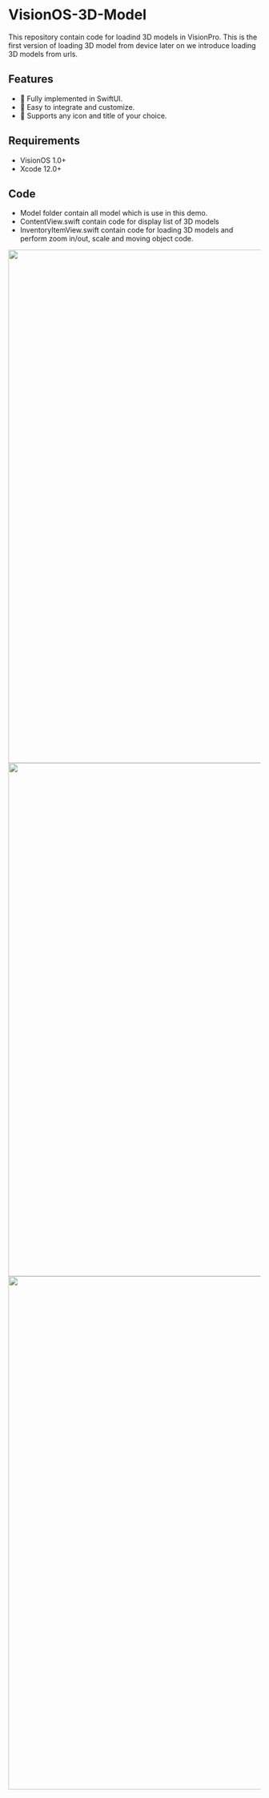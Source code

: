 # VisionOS-3D-Model

This repository contain code for loadind 3D models in VisionPro. This is the first version of loading 3D model from device later on we introduce loading 3D models from urls.

## Features
- 📱 Fully implemented in SwiftUI.
- 🔄 Easy to integrate and customize.
- 🎨 Supports any icon and title of your choice.

## Requirements
- VisionOS 1.0+
- Xcode 12.0+

## Code 
- Model folder contain all model which is use in this demo.
- ContentView.swift contain code for display list of 3D models
- InventoryItemView.swift contain code for loading 3D models and perform zoom in/out, scale and moving object code.
 
<p float="left">
<img src='https://github.com/cizodevahm/VisionOS-3D-Model/blob/main/Images/1.png' width='1366' height='1024'>
<img src='https://github.com/cizodevahm/VisionOS-3D-Model/blob/main/Images/2.png' width='1366' height='1024'>
<img src='https://github.com/cizodevahm/VisionOS-3D-Model/blob/main/Images/3.png' width='1366' height='1024'>
</p>

